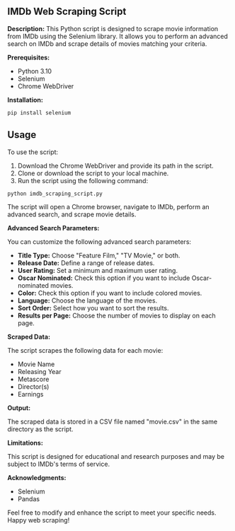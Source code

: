 ## IMDb Web Scraping Script

**Description:** This Python script is designed to scrape movie information from IMDb using the Selenium library. It allows you to perform an advanced search on IMDb and scrape details of movies matching your criteria.

**Prerequisites:**

* Python 3.10
* Selenium
* Chrome WebDriver

**Installation:**

```bash
pip install selenium
```
## Usage

To use the script:

1. Download the Chrome WebDriver and provide its path in the script.
2. Clone or download the script to your local machine.
3. Run the script using the following command:

```bash
python imdb_scraping_script.py
```

The script will open a Chrome browser, navigate to IMDb, perform an advanced search, and scrape movie details.

**Advanced Search Parameters:**

You can customize the following advanced search parameters:

* **Title Type:** Choose "Feature Film," "TV Movie," or both.
* **Release Date:** Define a range of release dates.
* **User Rating:** Set a minimum and maximum user rating.
* **Oscar Nominated:** Check this option if you want to include Oscar-nominated movies.
* **Color:** Check this option if you want to include colored movies.
* **Language:** Choose the language of the movies.
* **Sort Order:** Select how you want to sort the results.
* **Results per Page:** Choose the number of movies to display on each page.

**Scraped Data:**

The script scrapes the following data for each movie:

* Movie Name
* Releasing Year
* Metascore
* Director(s)
* Earnings

**Output:**

The scraped data is stored in a CSV file named "movie.csv" in the same directory as the script.

**Limitations:**

This script is designed for educational and research purposes and may be subject to IMDb's terms of service.

**Acknowledgments:**

* Selenium
* Pandas

Feel free to modify and enhance the script to meet your specific needs. Happy web scraping!
